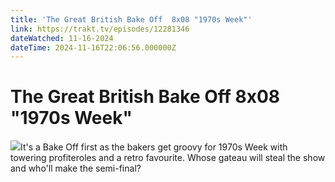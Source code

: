```yaml
---
title: 'The Great British Bake Off  8x08 "1970s Week"' 
link: https://trakt.tv/episodes/12281346
dateWatched: 11-16-2024
dateTime: 2024-11-16T22:06:56.000000Z
---
```

# The Great British Bake Off  8x08 "1970s Week"

![](https://walter-r2.trakt.tv/images/episodes/012/281/346/screenshots/thumb/9493b9f8e3.jpg)It's a Bake Off first as the bakers get groovy for 1970s Week with towering profiteroles and a retro favourite. Whose gateau will steal the show and who'll make the semi-final?